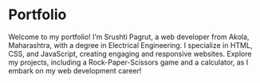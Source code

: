 # Portfolio
Welcome to my portfolio! I’m Srushti Pagrut, a web developer from Akola, Maharashtra, with a degree in Electrical Engineering. I specialize in HTML, CSS, and JavaScript, creating engaging and responsive websites. Explore my projects, including a Rock-Paper-Scissors game and a calculator, as I embark on my web development career!

